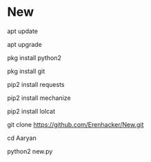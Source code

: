 # New
apt update

apt upgrade

pkg install python2

pkg install git

pip2 install requests

pip2 install mechanize

pip2 install lolcat

git clone https://github.com/Erenhacker/New.git

cd Aaryan

python2 new.py
